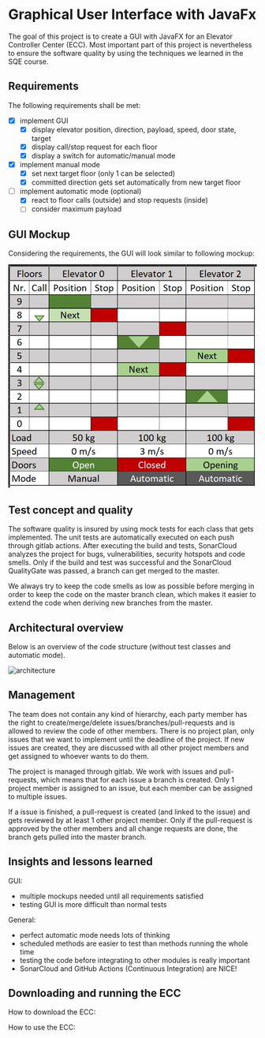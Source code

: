 # Graphical User Interface with JavaFx

The goal of this project is to create a GUI with JavaFX for an Elevator Controller Center (ECC).
Most important part of this project is nevertheless to ensure the software quality by using 
the techniques we learned in the SQE course.

## Requirements
The following requirements shall be met:
- [x] implement GUI
  - [x] display elevator position, direction, payload, speed, door state, target
  - [x] display call/stop request for each floor
  - [x] display a switch for automatic/manual mode
- [x] implement manual mode
  - [x] set next target floor (only 1 can be selected) 
  - [x] committed direction gets set automatically from new target floor
- [ ] implement automatic mode (optional)
  - [x] react to floor calls (outside) and stop requests (inside)
  - [ ] consider maximum payload

## GUI Mockup
Considering the requirements, the GUI will look similar to following mockup:

![](docs/mockup_03.png)


## Test concept and quality

The software quality is insured by using mock tests for each class that gets implemented.
The unit tests are automatically executed on each push through gitlab actions. After executing 
the build and tests, SonarCloud analyzes the project for bugs, vulnerabilities, security hotspots 
and code smells. Only if the build and test was successful and the SonarCloud QualityGate was passed, a branch
can get merged to the master.

We always try to keep the code smells as low as possible before 
merging in order to keep the code on the master branch clean, which makes it 
easier to extend the code when deriving new branches from the master.

## Architectural overview

Below is an overview of the code structure (without test classes and automatic mode).

![architecture](https://user-images.githubusercontent.com/91589996/149903895-05e6a641-73c8-4be8-be11-4d33f4bf1d0b.png)

## Management

The team does not contain any kind of hierarchy, each party member has the right to create/merge/delete 
issues/branches/pull-requests and is allowed to review the code of other members. 
There is no project plan, only issues that we want to implement until the deadline of the project. 
If new issues are created, they are discussed with all other project members and get assigned to 
whoever wants to do them.

The project is managed through gitlab.
We work with issues and pull-requests, which means that for each issue a branch is created.
Only 1 project member is assigned to an issue, but each member can be assigned to multiple issues.

If a issue is finished, a pull-request is created (and linked to the issue)
and gets reviewed by at least 1 other project member.
Only if the pull-request is approved by the other members and all change requests are done, the 
branch gets pulled into the master branch.

## Insights and lessons learned

GUI:
- multiple mockups needed until all requirements satisfied
- testing GUI is more difficult than normal tests

General:
- perfect automatic mode needs lots of thinking
- scheduled methods are easier to test than methods running the whole time
- testing the code before integrating to other modules is really important
- SonarCloud and GitHub Actions (Continuous Integration) are NICE!


## Downloading and running the ECC
How to download the ECC:

How to use the ECC: